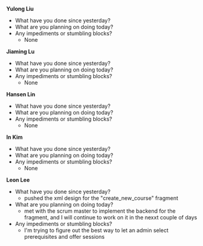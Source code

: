 **Yulong Liu**

- What have you done since yesterday?
- What are you planning on doing today?
- Any impediments or stumbling blocks?
  - None

**Jiaming Lu**

- What have you done since yesterday?
- What are you planning on doing today?
- Any impediments or stumbling blocks?
  - None

**Hansen Lin**

- What have you done since yesterday?
- What are you planning on doing today?
- Any impediments or stumbling blocks?
  - None

**In Kim**
- What have you done since yesterday?
- What are you planning on doing today?
- Any impediments or stumbling blocks?
  - None

**Leon Lee**
- What have you done since yesterday?
  - pushed the xml design for the "create_new_course" fragment
- What are you planning on doing today?
  - met with the scrum master to implement the backend for the fragment, and I will continue to work on it in the nexxt couple of days
- Any impediments or stumbling blocks?
  - I'm trying to figure out the best way to let an admin select prerequisites and offer sessions
